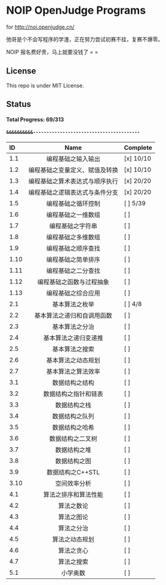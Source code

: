 # NOIP OpenJudge Programs

for http://noi.openjudge.cn/

弛哥是个不会写程序的学渣，正在努力尝试初赛不挂，复赛不爆零。

NOIP 报名费好贵，马上就要没钱了 = =

## License

This repo is under MIT License.

## Status

#### Total Progress: 69/313
#### `&&&&&&&&&&----------------------------------------`

 ID  | Name                              | Complete
:---- | :---------------------------------: | :--------
1.1  | 编程基础之输入输出         |   [x] 10/10
1.2  | 编程基础之变量定义、赋值及转换         | [x] 10/10
1.3  | 编程基础之算术表达式与顺序执行         | [x] 20/20
1.4  | 编程基础之逻辑表达式与条件分支         | [x] 20/20
1.5  | 编程基础之循环控制         | [ ] 5/39
1.6  | 编程基础之一维数组         | [ ]
1.7  | 编程基础之字符串         | [ ]
1.8  | 编程基础之多维数组         | [ ]
1.9  | 编程基础之顺序查找         | [ ]
1.10 | 编程基础之简单排序         | [ ]
1.11 | 编程基础之二分查找         | [ ]
1.12 | 编程基础之函数与过程抽象         | [ ]
1.13 | 编程基础之综合应用         | [ ]
2.1  | 基本算法之枚举         | [ ] 4/8
2.2  | 基本算法之递归和自调用函数         | [ ]
2.3  | 基本算法之分治         | [ ]
2.4  | 基本算法之递归变递推         | [ ]
2.5  | 基本算法之搜索         | [ ]
2.6  | 基本算法之动态规划         | [ ]
2.7  | 基本算法之算法效率         | [ ]
3.1  | 数据结构之结构         | [ ]
3.2  | 数据结构之指针和链表         | [ ]
3.3  | 数据结构之栈         | [ ]
3.4  | 数据结构之队列         | [ ]
3.5  | 数据结构之哈希         | [ ]
3.6  | 数据结构之二叉树         | [ ]
3.7  | 数据结构之堆         | [ ]
3.8  | 数据结构之图         | [ ]
3.9  | 数据结构之C++STL         | [ ]
3.10 | 空间效率分析         | [ ]
4.1  | 算法之排序和算法性能         | [ ]
4.2  | 算法之数论         | [ ]
4.3  | 算法之图论         | [ ]
4.4  | 算法之分治         | [ ]
4.5  | 算法之动态规划         | [ ]
4.6  | 算法之贪心         | [ ]
4.7  | 算法之搜索         | [ ]
5.1  | 小学奥数         | [ ]

